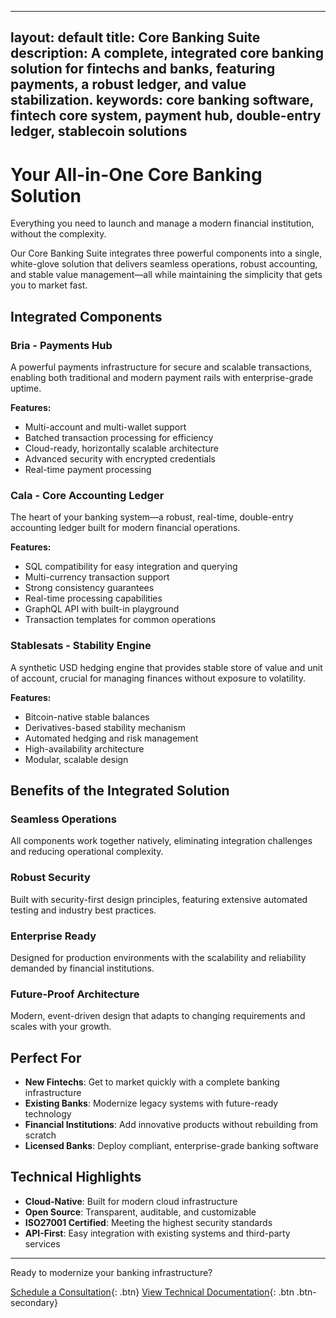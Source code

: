 
---
layout: default
title: Core Banking Suite
description: A complete, integrated core banking solution for fintechs and banks, featuring payments, a robust ledger, and value stabilization.
keywords: core banking software, fintech core system, payment hub, double-entry ledger, stablecoin solutions
---

# Your All-in-One Core Banking Solution

Everything you need to launch and manage a modern financial institution, without the complexity.

Our Core Banking Suite integrates three powerful components into a single, white-glove solution that delivers seamless operations, robust accounting, and stable value management—all while maintaining the simplicity that gets you to market fast.

## Integrated Components

### Bria - Payments Hub
A powerful payments infrastructure for secure and scalable transactions, enabling both traditional and modern payment rails with enterprise-grade uptime.

**Features:**
- Multi-account and multi-wallet support
- Batched transaction processing for efficiency
- Cloud-ready, horizontally scalable architecture
- Advanced security with encrypted credentials
- Real-time payment processing

### Cala - Core Accounting Ledger
The heart of your banking system—a robust, real-time, double-entry accounting ledger built for modern financial operations.

**Features:**
- SQL compatibility for easy integration and querying
- Multi-currency transaction support
- Strong consistency guarantees
- Real-time processing capabilities
- GraphQL API with built-in playground
- Transaction templates for common operations

### Stablesats - Stability Engine
A synthetic USD hedging engine that provides stable store of value and unit of account, crucial for managing finances without exposure to volatility.

**Features:**
- Bitcoin-native stable balances
- Derivatives-based stability mechanism
- Automated hedging and risk management
- High-availability architecture
- Modular, scalable design

## Benefits of the Integrated Solution

### Seamless Operations
All components work together natively, eliminating integration challenges and reducing operational complexity.

### Robust Security
Built with security-first design principles, featuring extensive automated testing and industry best practices.

### Enterprise Ready
Designed for production environments with the scalability and reliability demanded by financial institutions.

### Future-Proof Architecture
Modern, event-driven design that adapts to changing requirements and scales with your growth.

## Perfect For

- **New Fintechs**: Get to market quickly with a complete banking infrastructure
- **Existing Banks**: Modernize legacy systems with future-ready technology
- **Financial Institutions**: Add innovative products without rebuilding from scratch
- **Licensed Banks**: Deploy compliant, enterprise-grade banking software

## Technical Highlights

- **Cloud-Native**: Built for modern cloud infrastructure
- **Open Source**: Transparent, auditable, and customizable
- **ISO27001 Certified**: Meeting the highest security standards
- **API-First**: Easy integration with existing systems and third-party services

---

Ready to modernize your banking infrastructure?

[Schedule a Consultation](mailto:biz@galoy.io?subject=Core%20Banking%20Consultation){: .btn}
[View Technical Documentation](https://docs.galoy.io){: .btn .btn-secondary}
